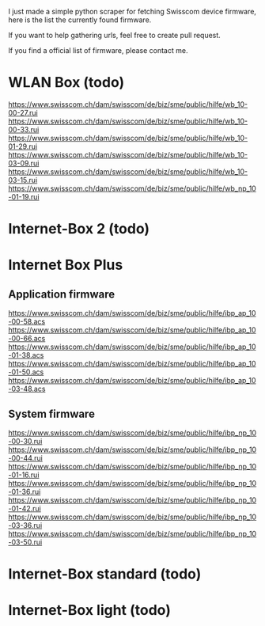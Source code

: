 I just made a simple python scraper for fetching Swisscom device firmware, here is the list the currently found firmware.

If you want to help gathering urls, feel free to create pull request.

If you find a official list of firmware, please contact me.

# WLAN Box (todo)

https://www.swisscom.ch/dam/swisscom/de/biz/sme/public/hilfe/wb_10-00-27.rui
https://www.swisscom.ch/dam/swisscom/de/biz/sme/public/hilfe/wb_10-00-33.rui
https://www.swisscom.ch/dam/swisscom/de/biz/sme/public/hilfe/wb_10-01-29.rui
https://www.swisscom.ch/dam/swisscom/de/biz/sme/public/hilfe/wb_10-03-09.rui
https://www.swisscom.ch/dam/swisscom/de/biz/sme/public/hilfe/wb_10-03-15.rui
https://www.swisscom.ch/dam/swisscom/de/biz/sme/public/hilfe/wb_np_10-01-19.rui


# Internet-Box 2 (todo)

# Internet Box Plus

## Application firmware

https://www.swisscom.ch/dam/swisscom/de/biz/sme/public/hilfe/ibp_ap_10-00-58.acs
https://www.swisscom.ch/dam/swisscom/de/biz/sme/public/hilfe/ibp_ap_10-00-66.acs
https://www.swisscom.ch/dam/swisscom/de/biz/sme/public/hilfe/ibp_ap_10-01-38.acs
https://www.swisscom.ch/dam/swisscom/de/biz/sme/public/hilfe/ibp_ap_10-01-50.acs
https://www.swisscom.ch/dam/swisscom/de/biz/sme/public/hilfe/ibp_ap_10-03-48.acs

## System firmware

https://www.swisscom.ch/dam/swisscom/de/biz/sme/public/hilfe/ibp_np_10-00-30.rui
https://www.swisscom.ch/dam/swisscom/de/biz/sme/public/hilfe/ibp_np_10-00-44.rui
https://www.swisscom.ch/dam/swisscom/de/biz/sme/public/hilfe/ibp_np_10-01-16.rui
https://www.swisscom.ch/dam/swisscom/de/biz/sme/public/hilfe/ibp_np_10-01-36.rui
https://www.swisscom.ch/dam/swisscom/de/biz/sme/public/hilfe/ibp_np_10-01-42.rui
https://www.swisscom.ch/dam/swisscom/de/biz/sme/public/hilfe/ibp_np_10-03-36.rui
https://www.swisscom.ch/dam/swisscom/de/biz/sme/public/hilfe/ibp_np_10-03-50.rui


# Internet-Box standard (todo)

# Internet-Box light (todo)
